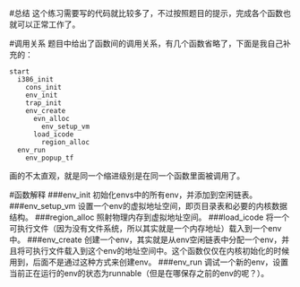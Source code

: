 #总结
这个练习需要写的代码就比较多了，不过按照题目的提示，完成各个函数也就可以正常工作了。

#调用关系
题目中给出了函数间的调用关系，有几个函数省略了，下面是我自己补充的：
```
start
  i386_init
    cons_init
    env_init
    trap_init
    env_create
      evn_alloc
        env_setup_vm
      load_icode
        region_alloc
  env_run
    env_popup_tf
```
画的不太直观，就是同一个缩进级别是在同一个函数里面被调用了。

#函数解释
###env_init
初始化envs中的所有env，并添加到空闲链表。
###env_setup_vm
设置一个env的虚拟地址空间，即页目录表和必要的内核数据结构。
###region_alloc
照射物理内存到虚拟地址空间。
###load_icode
将一个可执行文件（因为没有文件系统，所以其实就是一个内存地址）载入到一个env中。
###env_create
创建一个env，其实就是从env空闲链表中分配一个env，并且将可执行文件载入到这个env的地址空间中。这个函数仅仅在内核初始化的时候用到，后面不是通过这种方式来创建env。
###env_run
调试一个新的env，设置当前正在运行的env的状态为runnable（但是在哪保存之前的env的呢？）。






